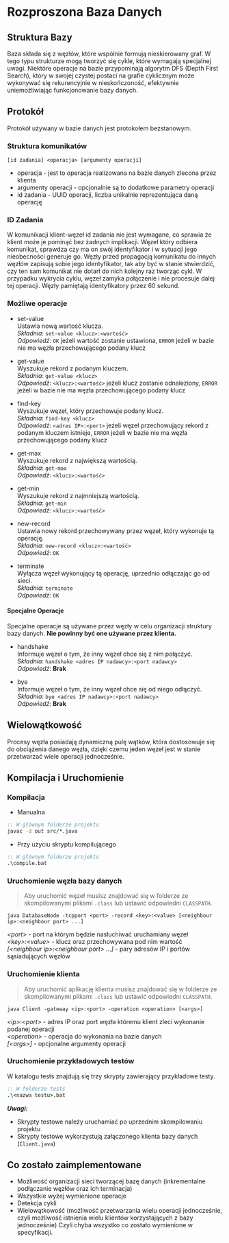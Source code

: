 # Rozproszona Baza Danych

## Struktura Bazy
Baza składa się z węzłów, które wspólnie formują nieskierowany graf. W tego typu strukturze mogą tworzyć się cykle, które wymagają specjalnej uwagi. Niektóre operacje na bazie przypominają algorytm DFS (Depth First Search), który w swojej czystej postaci na grafie cyklicznym może wykonywać się rekurencyjnie w nieskończoność, efektywnie uniemożliwiając funkcjonowanie bazy danych.

## Protokół
Protokół używany w bazie danych jest protokołem bezstanowym.

### Struktura komunikatów
```
[id zadania] <operacja> [argumenty operacji]
```
- operacja - jest to operacja realizowana na bazie danych zlecona przez klienta
- argumenty operacji - opcjonalnie są to dodatkowe parametry operacji
- id zadania - UUID operacji, liczba unikalnie reprezentująca daną operację

### ID Zadania
W komunikacji klient-węzeł id zadania nie jest wymagane, co sprawia że klient może je pominąć bez żadnych implikacji. Węzeł który odbiera komunikat, sprawdza czy ma on swój identyfikator i w sytuacji jego nieobecności generuje go. Węzły przed propagacją komunikatu do innych węzłów zapisują sobie jego identyfikator, tak aby być w stanie stwierdzić, czy ten sam komunikat nie dotarł do nich kolejny raz tworząc cykl. W przypadku wykrycia cyklu, węzeł zamyka połączenie i nie procesuje dalej tej operacji. Węzły pamiętają identyfikatory przez 60 sekund.

### Możliwe operacje
- set-value\
  Ustawia nową wartość klucza.\
  *Składnia*: ```set-value <klucz>:<wartość>```\
  *Odpowiedź*: ```OK``` jeżeli wartość zostanie ustawiona, ```ERROR``` jeżeli w bazie nie ma węzła przechowującego podany klucz

- get-value\
  Wyszukuje rekord z podanym kluczem.\
  *Składnia*: ```get-value <klucz>```\
  *Odpowiedź*: ```<klucz>:<wartość>``` jeżeli klucz zostanie odnaleziony, ```ERROR``` jeżeli w bazie nie ma węzła przechowującego podany klucz

- find-key\
  Wyszukuje węzeł, który przechowuje podany klucz.\
  *Składnia*: ```find-key <klucz>```\
  *Odpowiedź*: ```<adres IP>:<port>``` jeżeli węzeł przechowujący rekord z podanym kluczem istnieje, ```ERROR``` jeżeli w bazie nie ma węzła przechowującego podany klucz

- get-max\
  Wyszukuje rekord z największą wartością.\
  *Składnia*: ```get-max```\
  *Odpowiedź*: ```<klucz>:<wartość>```

- get-min\
  Wyszukuje rekord z najmniejszą wartością.\
  *Składnia*: ```get-min```\
  *Odpowiedź*: ```<klucz>:<wartość>```

- new-record\
  Ustawia nowy rekord przechowywany przez węzeł, który wykonuje tą operację.\
  *Składnia*: ```new-record <klucz>:<wartość>```\
  *Odpowiedź*: ```OK```

- terminate\
  Wyłącza węzeł wykonujący tą operację, uprzednio odłączając go od sieci.\
  *Składnia*: ```terminate```\
  *Odpowiedź*: ```OK```

#### Specjalne Operacje
Specjalne operacje są używane przez węzły w celu organizacji struktury bazy danych. **Nie powinny być one używane przez klienta.**
- handshake\
  Informuje węzeł o tym, że inny węzeł chce się z nim połączyć.\
  *Składnia*: ```handshake <adres IP nadawcy>:<port nadawcy>```\
  *Odpowiedź*: **Brak**

- bye\
  Informuje węzeł o tym, że inny węzeł chce się od niego odłączyć.\
  *Składnia*: ```bye <adres IP nadawcy>:<port nadawcy>```\
  *Odpowiedź*: **Brak**

## Wielowątkowość
Procesy węzła posiadają dynamiczną pulę wątków, która dostosowuje się do obciążenia danego węzła, dzięki czemu jeden węzeł jest w stanie przetwarzać wiele operacji jednocześnie.

## Kompilacja i Uruchomienie
### Kompilacja
- Manualna
```cmd
:: W głównym folderze projektu
javac -d out src/*.java
```
- Przy użyciu skryptu kompilującego
```cmd
:: W głównym folderze projektu
.\compile.bat
```
### Uruchomienie węzła bazy danych
> Aby uruchomić węzeł musisz znajdować się w folderze ze skompilowanymi plikami `.class` lub ustawić odpowiedni `CLASSPATH`.
```
java DatabaseNode -tcpport <port> -record <key>:<value> [<neighbour ip>:<neighbour port> ...]
```
*\<port\>* - port na którym będzie nasłuchiwać uruchamiany węzeł\
*\<key\>:\<value\>* - klucz oraz przechowywana pod nim wartość\
*[\<neighbour ip\>:\<neighbour port\> ...]* - pary adresów IP i portów sąsiadujących węzłów

### Uruchomienie klienta
> Aby uruchomić aplikację klienta musisz znajdować się w folderze ze skompilowanymi plikami `.class` lub ustawić odpowiedni `CLASSPATH`.
```
java Client -gateway <ip>:<port> -operation <operation> [<args>]
```
*\<ip\>:\<port\>* - adres IP oraz port węzła któremu klient zleci wykonanie podanej operacji\
*\<operation\>* - operacja do wykonania na bazie danych\
*\[<args\>]* - opcjonalne argumenty operacji

### Uruchomienie przykładowych testów
W katalogu tests znajdują się trzy skrypty zawierający przykładowe testy.
```cmd
:: W folderze tests
.\<nazwa testu>.bat
```

***Uwagi:***
- Skrypty testowe należy uruchamiać po uprzednim skompilowaniu projektu
- Skrypty testowe wykorzystują załączonego klienta bazy danych (```Client.java```)

## Co zostało zaimplementowane
- Możliwość organizacji sieci tworzącej bazę danych (inkrementalne podłączanie węzłów oraz ich terminacja)
- Wszystkie wyżej wymienione operacje
- Detekcja cykli
- Wielowątkowość (możliwość przetwarzania wielu operacji jednocześnie, czyli możliwość istnienia wielu klientów korzystających z bazy jednocześnie)
  Czyli chyba wszystko co zostało wymienione w specyfikacji.
